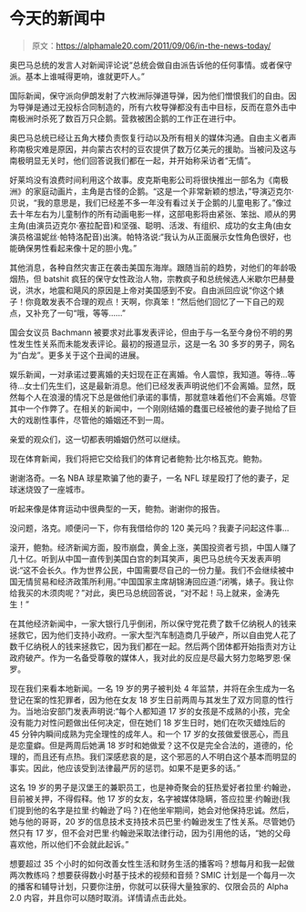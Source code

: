 # 今天的新闻中

> 原文：<https://alphamale20.com/2011/09/06/in-the-news-today/>

奥巴马总统的发言人对新闻评论说“总统会做自由派告诉他的任何事情。或者保守派。基本上谁喊得更响，谁就更吓人。”

国际新闻，保守派向伊朗发射了六枚洲际弹道导弹，因为他们憎恨我们的自由。因为导弹是通过无投标合同制造的，所有六枚导弹都没有击中目标，反而在意外击中南极洲时杀死了数百万只企鹅。营救被困企鹅的工作正在进行中。

奥巴马总统已经让五角大楼负责恢复行动以及所有相关的媒体沟通。自由主义者声称南极灾难是原因，并向蒙古农村的豆农提供了数万亿美元的援助。当被问及这与南极明显无关时，他们回答说我们都在一起，并开始称采访者“无情”。

好莱坞没有浪费时间利用这个故事。皮克斯电影公司将很快推出一部名为《南极洲》的家庭动画片，主角是古怪的企鹅。“这是一个非常新颖的想法，”导演迈克尔·贝说，“我的意思是，我们已经差不多一年没有看过关于企鹅的儿童电影了。”像过去十年左右为儿童制作的所有动画电影一样，这部电影将由紧张、笨拙、顺从的男主角(由演员迈克尔·塞拉配音)和坚强、聪明、活泼、有组织、成功的女主角(由女演员格温妮丝·帕特洛配音)出演。帕特洛说:“我认为从正面展示女性角色很好，也能确保男性看起来像十足的胆小鬼。”

其他消息，各种自然灾害正在袭击美国东海岸。跟随当前的趋势，对他们的年龄吸烟热，但 batshit 疯狂的保守女性政治人物，宗教疯子和总统候选人米歇尔巴赫曼说，洪水，地震和飓风的原因是上帝对美国感到不安。自由派回应说“你这个婊子！你竟敢发表不合理的观点！天啊，你真笨！”然后他们回忆了一下自己的观点，又补充了一句“哦，等等……”

国会女议员 Bachmann 被要求对此事发表评论，但由于与一名至今身份不明的男性发生性关系而未能发表评论。最初的报道显示，这是一名 30 多岁的男子，网名为“白龙”。更多关于这个丑闻的进展。

娱乐新闻，一对承诺过要离婚的夫妇现在正在离婚。令人震惊，我知道。等待...等待...女士们先生们，这是最新消息。他们已经发表声明说他们不会离婚。显然，既然每个人在浪漫的情况下总是做他们承诺的事情，那就意味着他们不会离婚。尽管其中一个作弊了。在相关的新闻中，一个刚刚结婚的蠢蛋已经被他的妻子抛给了巨大的戏剧性事件，尽管他的婚姻还不到一周。

亲爱的观众们，这一切都表明婚姻仍然可以继续。

现在体育新闻，我们将把它交给我们的体育记者鲍勃·比尔格瓦克。鲍勃。

谢谢洛奇。一名 NBA 球星欺骗了他的妻子，一名 NFL 球星殴打了他的妻子，足球迷烧毁了一座城市。

听起来像是体育运动中很典型的一天，鲍勃。谢谢你的报告。

没问题，洛克。顺便问一下，你有我借给你的 120 美元吗？我妻子问起这件事...

滚开，鲍勃。经济新闻方面，股市崩盘，黄金上涨，美国投资者亏损，中国人赚了几十亿。听到从中国一直传到美国白宫的刺耳笑声，奥巴马总统今天发表声明说:“这不会长久。作为世界公民，中国需要尽自己的一份力量。我们不会继续被中国无情贸易和经济政策所利用。”中国国家主席胡锦涛回应道:“闭嘴，婊子。我让你给我买的木须肉呢？”对此，奥巴马总统回答说，“对不起！马上就来，金涛先生！”

在其他经济新闻中，一家大银行几乎倒闭，所以保守党花费了数千亿纳税人的钱来拯救它，因为他们支持小政府。一家大型汽车制造商几乎破产，所以自由党人花了数千亿纳税人的钱来拯救它，因为我们都在一起。然后两个团体都开始指责对方让政府破产。作为一名备受尊敬的媒体人，我对此的反应是尽最大努力忽略罗恩·保罗。

现在我们来看本地新闻。一名 19 岁的男子被判处 4 年监禁，并将在余生成为一名登记在案的性犯罪者，因为他在女友 18 岁生日前两周与其发生了双方同意的性行为。当地治安部门发表声明说:“每个人都知道 17 岁的女孩是不成熟的小孩，完全没有能力对性问题做出任何决定，但在她们 18 岁生日时，她们在吹灭蜡烛后的 45 分钟内瞬间成熟为完全理性的成年人。和一个 17 岁的女孩做爱很恶心，而且是恋童癖。但是两周后她满 18 岁时和她做爱？这不仅是完全合法的，道德的，伦理的，而且还有点热。我们深感悲哀的是，这个邪恶的人不明白这个基本而明显的事实。因此，他应该受到法律最严厉的惩罚。如果不是更多的话。”

这名 19 岁的男子是汉堡王的兼职员工，也是神奇聚会的狂热爱好者拉里·约翰逊，目前被关押，不得假释。他 17 岁的女友，名字被媒体隐瞒，答应拉里·约翰逊(我们提到他的名字是拉里·约翰逊了吗？)在他坐牢期间，她会对他保持忠诚。然后，她与他的哥哥，20 岁的信息技术支持技术员巴里·约翰逊发生了性关系。尽管她仍然只有 17 岁，但不会对巴里·约翰逊采取法律行动，因为引用他的话，“她的父母喜欢他，所以他们不会就此起诉。”

想要超过 35 个小时的如何改善女性生活和财务生活的播客吗？想每月和我一起做两次教练吗？想要获得数小时基于技术的视频和音频？SMIC 计划是一个每月一次的播客和辅导计划，只要你注册，你就可以获得大量独家的、仅限会员的 Alpha 2.0 内容，并且你可以随时取消。详情请点击此处。